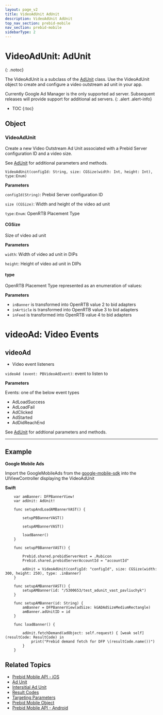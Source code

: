 ```yaml
---
layout: page_v2
title: VideoAdUnit AdUnit
description: VideoAdUnit AdUnit
top_nav_section: prebid-mobile
nav_section: prebid-mobile
sidebarType: 2
---
```


# VideoAdUnit: AdUnit
{: .notoc}

The VideoAdUnit is a subclass of the [AdUnit]({{site.baseurl}}/prebid-mobile/pbm-api/ios/pbm-adunit-ios.html) class. Use the VideoAdUnit object to create and configure a video outstream ad unit in your app.

Currently Google Ad Manager is the only supported ad server. Subsequent releases will provide support for additional ad servers.
{: .alert .alert-info}

- TOC
 {:toc}

## Object

### VideoAdUnit

Create a new Video Outstream Ad Unit associated with a Prebid Server configuration ID and a video size.

See [AdUnit]({{site.baseurl}}/prebid-mobile/pbm-api/ios/pbm-adunit-ios.html) for additional parameters and methods.

```VideoAdUnit(configId: String, size: CGSize(width: Int, height: Int), type:Enum)```

**Parameters**

`configId(String)`: Prebid Server configuration ID

`size (CGSize)`: Width and height of the video ad unit

`type:Enum`: OpenRTB Placement Type


#### CGSize

Size of video ad unit

**Parameters**

`width`: Width of video ad unit in DIPs

`height`: Height of video ad unit in DIPs


#### type

OpenRTB Placement Type represented as an enumeration of values:

**Parameters**

* `inBanner` is transformed into OpenRTB value 2 to bid adapters
* `inArticle` is transformed into OpenRTB value 3 to bid adapters
* `inFeed` is transformed into OpenRTB value 4 to bid adapters



# videoAd: Video Events

## videoAd

* Video event listeners

`videoAd (event: PBVideoAdEvent)`: event to listen to

**Parameters**

Events: one of the below event types
* AdLoadSuccess
* AdLoadFail
* AdClicked
* AdStarted
* AdDidReachEnd



See [AdUnit]({{site.baseurl}}/prebid-mobile/pbm-api/ios/pbm-adunit-ios.html) for addtional parameters and methods.

---

## Example



**Google Mobile Ads**

Import the GoogleMobileAds from the [google-mobile-sdk](https://developers.google.com/admob/ios/download) into the UIViewController displaying the VideoAdUnit

**Swift**
```
    var amBanner: DFPBannerView!
    var adUnit: AdUnit!

    func setupAndLoadAMBannerVAST() {
        
        setupPBBannerVAST()
        
        setupAMBannerVAST()

        loadBanner()
    }
    
    func setupPBBannerVAST() {
        
        Prebid.shared.prebidServerHost = .Rubicon
        Prebid.shared.prebidServerAccountId = "accountId"
        
        adUnit = VideoAdUnit(configId: "configId", size: CGSize(width: 300, height: 250), type: .inBanner)
    }

    func setupAMBannerVAST() {
        setupAMBanner(id: "/5300653/test_adunit_vast_pavliuchyk")
    }

    func setupAMBanner(id: String) {
        amBanner = DFPBannerView(adSize: kGADAdSizeMediumRectangle)
        amBanner.adUnitID = id
    }

    func loadBanner() {

        adUnit.fetchDemand(adObject: self.request) { [weak self] (resultCode: ResultCode) in
            print("Prebid demand fetch for DFP \(resultCode.name())")
        }
    }

```




## Related Topics

- [Prebid Mobile API - iOS]({{site.baseurl}}/prebid-mobile/pbm-api/ios/pbm-api-iOS.html)
- [Ad Unit]({{site.baseurl}}/prebid-mobile/pbm-api/ios/pbm-adunit-ios.html)
- [Intersitial Ad Unit]({{site.baseurl}}/prebid-mobile/pbm-api/ios/pbm-interstitialadunit-ios.html)
- [Result Codes]({{site.baseurl}}/prebid-mobile/pbm-api/ios/pbm-api-result-codes-ios.html)
- [Targeting Parameters]({{site.baseurl}}/prebid-mobile/pbm-api/ios/pbm-targeting-ios.html)
- [Prebid Mobile Object]({{site.baseurl}}/prebid-mobile/pbm-api/ios/prebidmobile-object-ios.html)
- [Prebid Mobile API - Android]({{site.baseurl}}/prebid-mobile/pbm-api/android/pbm-api-android.html)
